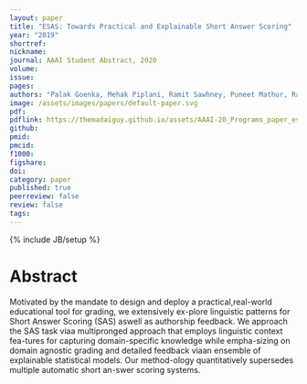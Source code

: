 ```yaml
---
layout: paper
title: "ESAS: Towards Practical and Explainable Short Answer Scoring"
year: "2019"
shortref: 
nickname: 
journal: AAAI Student Abstract, 2020
volume: 
issue: 
pages: 
authors: "Palak Goenka, Mehak Piplani, Ramit Sawhney, Puneet Mathur, Rajiv Ratn SHAH"
image: /assets/images/papers/default-paper.svg
pdf: 
pdflink: https://themadaiguy.github.io/assets/AAAI-20_Programs_paper_esas.pdf
github: 
pmid: 
pmcid: 
f1000: 
figshare: 
doi: 
category: paper
published: true
peerreview: false
review: false
tags: 
---
```


{% include JB/setup %}

# Abstract

Motivated by the mandate to design and deploy a practical,real-world  educational  tool  for  grading,  we  extensively  ex-plore linguistic patterns for Short Answer Scoring (SAS) aswell as authorship feedback. We approach the SAS task viaa multipronged approach that employs linguistic context fea-tures for capturing domain-specific knowledge while empha-sizing on domain agnostic grading and detailed feedback viaan ensemble of explainable statistical models. Our method-ology quantitatively supersedes multiple automatic short an-swer scoring systems.